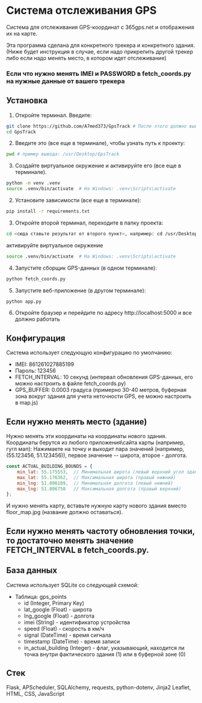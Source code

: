 # Система отслеживания GPS

Система для отслеживания GPS-координат с 365gps.net и отображения их на карте.

Эта программа сделана для конкретного трекера и конкретного здания. (Ниже будет инструкция в случае, 
если надо прикрепить другой трекер либо если надо менять место, в котором идет отслеживание)

### Если что нужно менять IMEI и PASSWORD в fetch_coords.py на нужные данные от вашего трекера

## Установка

1. Откройте терминал. Введите:

```bash
git clone https://github.com/A7med373/GpsTrack # После этого должно выйти сообщение, что репозиторий успешно клонирован
cd GpsTrack 
```

2. Введите это (все еще в терминале), чтобы узнать путь к проекту:

```bash
pwd # пример вывода: /usr/Desktop/GpsTrack
```


3. Создайте виртуальное окружение и активируйте его (все еще в терминале).

```bash
python -m venv .venv
source .venv/bin/activate  # На Windows: .venv\Scripts\activate
```

2. Установите зависимости (все еще в терминале):
```bash
pip install -r requirements.txt
```

3. Откройте второй терминал, переходите в папку проекта:
```bash
cd <сюда ставьте результат от второго пункт>, например: cd /usr/Desktop/GpsTrack)
```
активируйте виртуальное окружение
```bash
source .venv/bin/activate  # На Windows: .venv\Scripts\activate
```

4. Запустите сборщик GPS-данных (в одном терминале):
```bash
python fetch_coords.py
```

5. Запустите веб-приложение (в другом терминале):
```bash
python app.py
```

6. Откройте браузер и перейдите по адресу http://localhost:5000 и все должно работать


## Конфигурация

Система использует следующую конфигурацию по умолчанию:
- IMEI: 861261027885199
- Пароль: 123456
- FETCH_INTERVAL: 10 секунд (интервал обновления GPS-данных, его можно настроить в файле fetch_coords.py)
- GPS_BUFFER: 0.0003 градуса (примерно 30-40 метров, буферная зона вокруг здания для учета неточности GPS, ее можно настроить в map.js)

## Если нужно менять место (здание)
Нужно менять эти координаты на координаты нового здания.
Координаты берутся из любого приложения\сайта карты (например, гугл мап):
Нажимаете на точку и выходит пара значений (например, (55.123456, 51.123456)), первое значение -- широта, второе - долгота.

```js
const ACTUAL_BUILDING_BOUNDS = {
    min_lat: 55.175553,  // Минимальная широта (левый верхний угол здания)
    max_lat: 55.176362,  // Максимальная широта (правый нижний)
    min_lng: 51.806189,  // Минимальная долгота (левый нижний)
    max_lng: 51.806758   // Максимальная долгота (правый верхний)
};
```

И нужно менять карту, вставьте нужную карту нового здания вместо floor_map.jpg (название должно оставаться).

## Если нужно менять частоту обновления точки, то достаточно менять значение FETCH_INTERVAL в fetch_coords.py.

## База данных

Система использует SQLite со следующей схемой:
- Таблица: gps_points
  - id (Integer, Primary Key)
  - lat_google (Float) - широта
  - lng_google (Float) - долгота
  - imei (String) - идентификатор устройства
  - speed (Float) - скорость в км/ч
  - signal (DateTime) - время сигнала
  - timestamp (DateTime) - время записи
  - in_actual_building (Integer) - флаг, указывающий, находится ли точка внутри фактического здания (1) или в буферной зоне (0)

## Стек

Flask, APScheduler, SQLAlchemy, requests, python-dotenv, Jinja2
Leaflet, HTML, CSS, JavaScript